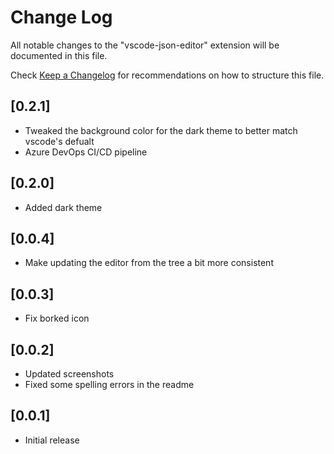# Change Log

All notable changes to the "vscode-json-editor" extension will be documented in this file.

Check [Keep a Changelog](http://keepachangelog.com/) for recommendations on how to structure this file.

## [0.2.1]

- Tweaked the background color for the dark theme to better match vscode's defualt
- Azure DevOps CI/CD pipeline

## [0.2.0]

- Added dark theme

## [0.0.4]

- Make updating the editor from the tree a bit more consistent

## [0.0.3]

- Fix borked icon

## [0.0.2]

- Updated screenshots
- Fixed some spelling errors in the readme

## [0.0.1]

- Initial release
